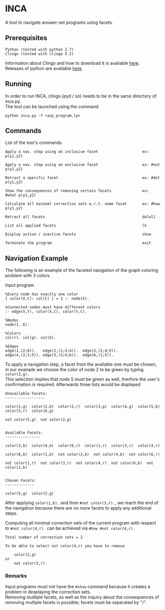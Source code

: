# INCA

A tool to navigate answer-set programs using facets. 

## Prerequisites

```
Python (tested with python 2.7)
Clingo (tested with clingo 5.2)
```

Information about Clingo and how to download it is available [here](https://potassco.org/clingo/).\
Releases of python are available [here](https://www.python.org/downloads/).

## Running

In order to run INCA, clingo.(pyd / so) needs to be in the same directory of inca.py.\
The tool can be launched using the command

```
python inca.py -f <asp_program.lp>
```

## Commands

List of the tool's commands

```
Apply a nav. step using an inclusive facet                    ex: p(y1,y2)
                                               
Apply a nav. step using an exclusive facet                    ex: #not p(y1,y2)
                                          
Retract a specific facet                                      ex: #del p(y1,y2)
                                          
Show the consequences of removing certain facets              ex: #what p(y1,y2)
                                         
Calculate all minimal correction sets w.r.t. some facet       ex: #how p(y1,y2)
                                          
Retract all facets                                            delall
                                                     
List all applied facets                                       lk
                                                         
Display active / inactive facets                              show
                                                       
Terminate the program                                         exit
```

## Navigation Example

The following is an example of the faceted navigation of the graph coloring problem with 3 colors.

Input program

```
%Every node has exactly one color
{ color(X,C): col(C) } = 1 :- node(X).

%Connected nodes must have different colors	
:- edge(X,Y), color(X,C), color(Y,C).

%Nodes
node(1..6).

%Colors
col(r). col(g). col(b).

%Edges
edge(1,(2;6)).   edge(2,(1;3;4)).  edge(3,(2;4;5)).
edge(4,(2;3;5)). edge(5,(3;4;6)).  edge(6,(1;5)).
```

To apply a navigation step, a facet from the available one must be chosen, in our example we choose the color of node 2 to be green by typing `color(2,g).` \
This selection implies that node 5 must be green as well, therfore the user's confirmation is required. Afterwards three lists would be displayed

```
Unavailable Facets:
------------------

color(1,g)  color(2,b)  color(2,r)  color(3,g)  color(4,g)  color(5,b)  color(5,r)  color(6,g)  

not color(5,g)  not color(2,g)  


Available Facets:  
----------------

color(3,b)  color(4,b)  color(6,r)  color(1,r)  color(3,r)  color(4,r)

color(6,b)  color(1,b)  not color(3,b)  not color(4,b)  not color(6,r)

not color(1,r)  not color(3,r)  not color(4,r)  not color(6,b)  not color(1,b)  


Chosen Facets:  
-------------

color(5,g)  color(2,g)  
```

After applying `color(1,b).` and then `#not color(3,r).`, we reach the end of the navigation because there are no more facets to apply any additional steps.

Computing all minimal correction sets of the current program with respect to `#not color(4,r).` can be achieved via `#how #not color(4,r).`

```
Total number of correction sets = 2

To be able to select not color(4,r) you have to remove
	
	color(2,g)
or
	not color(3,r)
```

### Remarks

Input programs must not have the `#show` command because it creates a problem in desplaying the correction sets.\
Removing multiple facets, as well as the inquiry about the consequences of removing multiple facets is possible; facets must be seperated by "/".